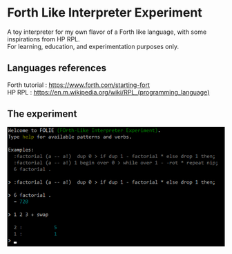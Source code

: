 # Forth Like Interpreter Experiment

A toy interpreter for my own flavor of a Forth like language, with some inspirations from HP RPL.  
For learning, education, and experimentation purposes only.

## Languages references

Forth tutorial : https://www.forth.com/starting-fort  
HP RPL : https://en.m.wikipedia.org/wiki/RPL_(programming_language)

## The experiment

![Screenshot](doc/screenshot.png)
